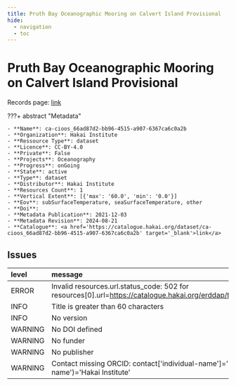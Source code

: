 ```yaml
---
title: Pruth Bay Oceanographic Mooring on Calvert Island Provisional
hide:
  - navigation
  - toc
---
```


# Pruth Bay Oceanographic Mooring on Calvert Island Provisional

Records page: <a href='https://catalogue.hakai.org/dataset/ca-cioos_66ad87d2-bb96-4515-a907-6367ca6c0a2b' target='_blank'>link</a>

???+ abstract "Metadata"

    - **Name**: ca-cioos_66ad87d2-bb96-4515-a907-6367ca6c0a2b 
    - **Organization**: Hakai Institute 
    - **Ressource Type**: dataset 
    - **Licence**: CC-BY-4.0 
    - **Private**: False 
    - **Projects**: Oceanography 
    - **Progress**: onGoing 
    - **State**: active 
    - **Type**: dataset 
    - **Distributor**: Hakai Institute 
    - **Resources Count**: 1 
    - **Vertical Extent**: [{'max': '60.0', 'min': '0.0'}] 
    - **Eov**: subSurfaceTemperature, seaSurfaceTemperature, other 
    - **Doi**:  
    - **Metadata Publication**: 2021-12-03 
    - **Metadata Revision**: 2024-08-21 
    - **Catalogue**: <a href='https://catalogue.hakai.org/dataset/ca-cioos_66ad87d2-bb96-4515-a907-6367ca6c0a2b' target='_blank'>link</a> 

<div id='map'></div>




## Issues
| level   | message                                                                                                                                   |
|:--------|:------------------------------------------------------------------------------------------------------------------------------------------|
| ERROR   | Invalid resources.url.status_code: 502 for resources[0].url=https://catalogue.hakai.org/erddap/tabledap/HakaiPruthMooringProvisional.html |
| INFO    | Title is greater than 60 characters                                                                                                       |
| INFO    | No version                                                                                                                                |
| WARNING | No DOI defined                                                                                                                            |
| WARNING | No funder                                                                                                                                 |
| WARNING | No publisher                                                                                                                              |
| WARNING | Contact missing ORCID: contact['individual-name']='Barrette, Jessy' contact.get('organisation-name')='Hakai Institute'                    |


<script>
   document.addEventListener("DOMContentLoaded", function() {
    var map = L.map('map').setView([51.505, -125.09], 5);
    L.tileLayer('https://tile.openstreetmap.org/{z}/{x}/{y}.png', {
        maxZoom: 19,
        attribution: '&copy; <a href="http://www.openstreetmap.org/copyright">OpenStreetMap</a>'
    }).addTo(map);
    var geojsonFeature = {
        "type": "Feature",
        "properties": {
            "name" : "Pruth Bay Oceanographic Mooring on Calvert Island Provisional"
        },
        "geometry": {'type': 'Point', 'coordinates': [-128.0853667, 51.6521]}
    }
    L.geoJSON(geojsonFeature).addTo(map);
   })
</script>